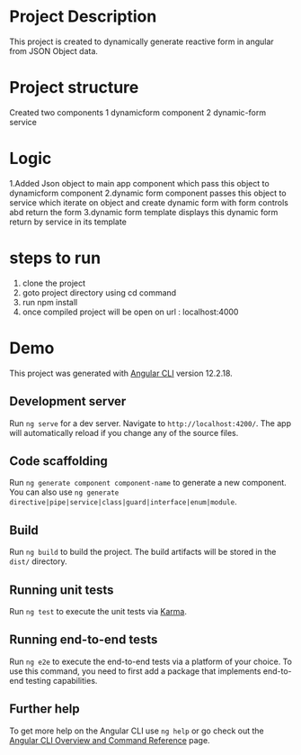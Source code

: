 # Project Description
This project is created to dynamically generate reactive form in angular from JSON Object data.

# Project structure
Created two components
1 dynamicform component 
2 dynamic-form service

# Logic
1.Added Json object to main app component which pass this object to dynamicform component 
2.dynamic form component passes this object to service which iterate on object and create dynamic form with form controls abd return the form
3.dynamic form template displays this dynamic form return by service in its template

# steps to run 
1. clone the project
2. goto project directory using cd command
3. run npm install
4. once compiled project will be open on url : localhost:4000

# Demo

This project was generated with [Angular CLI](https://github.com/angular/angular-cli) version 12.2.18.

## Development server

Run `ng serve` for a dev server. Navigate to `http://localhost:4200/`. The app will automatically reload if you change any of the source files.

## Code scaffolding

Run `ng generate component component-name` to generate a new component. You can also use `ng generate directive|pipe|service|class|guard|interface|enum|module`.

## Build

Run `ng build` to build the project. The build artifacts will be stored in the `dist/` directory.

## Running unit tests

Run `ng test` to execute the unit tests via [Karma](https://karma-runner.github.io).

## Running end-to-end tests

Run `ng e2e` to execute the end-to-end tests via a platform of your choice. To use this command, you need to first add a package that implements end-to-end testing capabilities.

## Further help

To get more help on the Angular CLI use `ng help` or go check out the [Angular CLI Overview and Command Reference](https://angular.io/cli) page.
